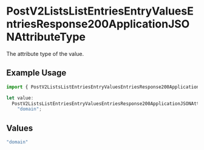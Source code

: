 # PostV2ListsListEntriesEntryValuesEntriesResponse200ApplicationJSONAttributeType

The attribute type of the value.

## Example Usage

```typescript
import { PostV2ListsListEntriesEntryValuesEntriesResponse200ApplicationJSONAttributeType } from "attio-js/models/operations";

let value:
  PostV2ListsListEntriesEntryValuesEntriesResponse200ApplicationJSONAttributeType =
    "domain";
```

## Values

```typescript
"domain"
```